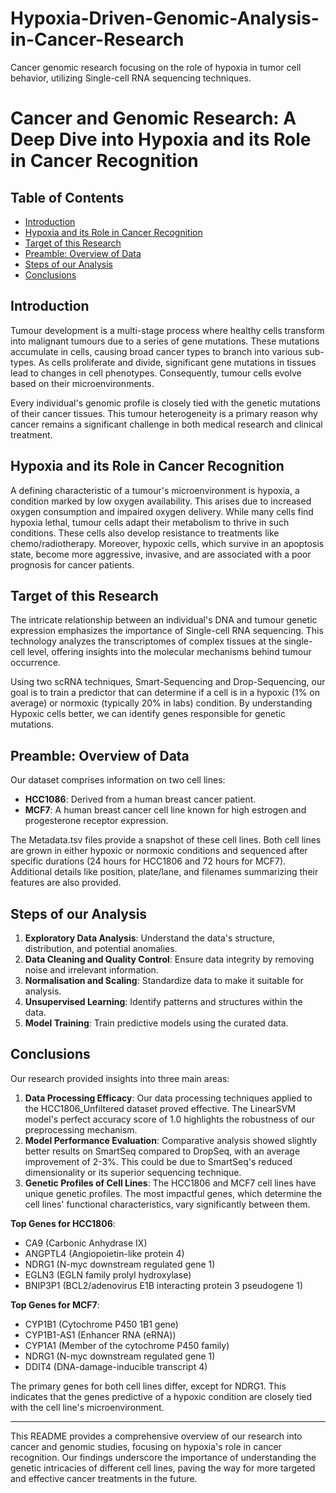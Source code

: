 # Hypoxia-Driven-Genomic-Analysis-in-Cancer-Research
Cancer genomic research focusing on the role of hypoxia in tumor cell behavior, utilizing Single-cell RNA sequencing techniques.
# Cancer and Genomic Research: A Deep Dive into Hypoxia and its Role in Cancer Recognition

## Table of Contents
- [Introduction](#introduction)
- [Hypoxia and its Role in Cancer Recognition](#hypoxia-and-its-role-in-cancer-recognition)
- [Target of this Research](#target-of-this-research)
- [Preamble: Overview of Data](#preamble-overview-of-data)
- [Steps of our Analysis](#steps-of-our-analysis)
- [Conclusions](#conclusions)

## Introduction

Tumour development is a multi-stage process where healthy cells transform into malignant tumours due to a series of gene mutations. These mutations accumulate in cells, causing broad cancer types to branch into various sub-types. As cells proliferate and divide, significant gene mutations in tissues lead to changes in cell phenotypes. Consequently, tumour cells evolve based on their microenvironments.

Every individual's genomic profile is closely tied with the genetic mutations of their cancer tissues. This tumour heterogeneity is a primary reason why cancer remains a significant challenge in both medical research and clinical treatment.

## Hypoxia and its Role in Cancer Recognition

A defining characteristic of a tumour's microenvironment is hypoxia, a condition marked by low oxygen availability. This arises due to increased oxygen consumption and impaired oxygen delivery. While many cells find hypoxia lethal, tumour cells adapt their metabolism to thrive in such conditions. These cells also develop resistance to treatments like chemo/radiotherapy. Moreover, hypoxic cells, which survive in an apoptosis state, become more aggressive, invasive, and are associated with a poor prognosis for cancer patients.

## Target of this Research

The intricate relationship between an individual's DNA and tumour genetic expression emphasizes the importance of Single-cell RNA sequencing. This technology analyzes the transcriptomes of complex tissues at the single-cell level, offering insights into the molecular mechanisms behind tumour occurrence. 

Using two scRNA techniques, Smart-Sequencing and Drop-Sequencing, our goal is to train a predictor that can determine if a cell is in a hypoxic (1% on average) or normoxic (typically 20% in labs) condition. By understanding Hypoxic cells better, we can identify genes responsible for genetic mutations.

## Preamble: Overview of Data

Our dataset comprises information on two cell lines:

- **HCC1086**: Derived from a human breast cancer patient.
- **MCF7**: A human breast cancer cell line known for high estrogen and progesterone receptor expression.

The Metadata.tsv files provide a snapshot of these cell lines. Both cell lines are grown in either hypoxic or normoxic conditions and sequenced after specific durations (24 hours for HCC1806 and 72 hours for MCF7). Additional details like position, plate/lane, and filenames summarizing their features are also provided.

## Steps of our Analysis

1. **Exploratory Data Analysis**: Understand the data's structure, distribution, and potential anomalies.
2. **Data Cleaning and Quality Control**: Ensure data integrity by removing noise and irrelevant information.
3. **Normalisation and Scaling**: Standardize data to make it suitable for analysis.
4. **Unsupervised Learning**: Identify patterns and structures within the data.
5. **Model Training**: Train predictive models using the curated data.

## Conclusions

Our research provided insights into three main areas:

1. **Data Processing Efficacy**: Our data processing techniques applied to the HCC1806_Unfiltered dataset proved effective. The LinearSVM model's perfect accuracy score of 1.0 highlights the robustness of our preprocessing mechanism.
2. **Model Performance Evaluation**: Comparative analysis showed slightly better results on SmartSeq compared to DropSeq, with an average improvement of 2-3%. This could be due to SmartSeq's reduced dimensionality or its superior sequencing technique.
3. **Genetic Profiles of Cell Lines**: The HCC1806 and MCF7 cell lines have unique genetic profiles. The most impactful genes, which determine the cell lines' functional characteristics, vary significantly between them.

**Top Genes for HCC1806**:
- CA9 (Carbonic Anhydrase IX)
- ANGPTL4 (Angiopoietin-like protein 4)
- NDRG1 (N-myc downstream regulated gene 1)
- EGLN3 (EGLN family prolyl hydroxylase)
- BNIP3P1 (BCL2/adenovirus E1B interacting protein 3 pseudogene 1)

**Top Genes for MCF7**:
- CYP1B1 (Cytochrome P450 1B1 gene)
- CYP1B1-AS1 (Enhancer RNA (eRNA))
- CYP1A1 (Member of the cytochrome P450 family)
- NDRG1 (N-myc downstream regulated gene 1)
- DDIT4 (DNA-damage-inducible transcript 4)

The primary genes for both cell lines differ, except for NDRG1. This indicates that the genes predictive of a hypoxic condition are closely tied with the cell line's microenvironment.

---

This README provides a comprehensive overview of our research into cancer and genomic studies, focusing on hypoxia's role in cancer recognition. Our findings underscore the importance of understanding the genetic intricacies of different cell lines, paving the way for more targeted and effective cancer treatments in the future.
